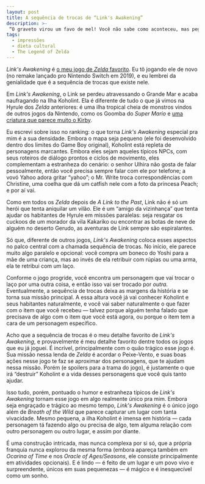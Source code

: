 ```yaml
---
layout: post
title: A sequência de trocas de “Link's Awakening”
description: >-
 “O graveto virou um favo de mel! Você não sabe como aconteceu, mas pegou mesmo assim!”
tags:
  - impressões
  - dieta cultural
  - The Legend of Zelda
---
```


_Link's Awakening_ é [o meu jogo de _Zelda_ favorito](https://paomortadela.com.br/2020/06/the-legend-of-zelda-ranking/). Eu tô jogando ele de novo (no remake lançado pro Nintendo Switch em 2019), e eu lembrei da genialidade que é a sequência de trocas que existe nele.

Em _Link's Awakening_, o Link se perdeu atravessando o Grande Mar e acaba naufragando na Ilha Koholint. Ela é diferente de tudo o que já vimos na Hyrule dos _Zelda_ anteriores: é uma ilha tropical cheia de monstros vindos de outros jogos da Nintendo, como os Goomba do _Super Mario_ e [uma criatura que parece muito o Kirby](https://www.zeldadungeon.net/wiki/Anti-Kirby).

Eu escrevi sobre isso no ranking: o que torna _Link's Awakening_ especial pra mim é a sua densidade. Embora o mapa seja pequeno (ele foi desenvolvido dentro dos limites do Game Boy original), Koholint está repleta de personagens marcantes. Embora eles sejam aqueles típicos NPCs, com seus roteiros de diálogo prontos e ciclos de movimento, eles complementam a estranheza do cenário: o senhor Ulhira não gosta de falar pessoalmente, então você precisa sempre falar com ele por telefone; a vovó Yahoo adora gritar “yahoo”; o Mr. Write troca correspondências com Christine, uma coelha que dá um catfish nele com a foto da princesa Peach; e por aí vai.

Como em todos os _Zelda_ depois de _A Link to the Past_, Link não é só um herói que tenta aniquilar um vilão. Ele é um “amigo da vizinhança” que tenta ajudar os habitantes de Hyrule em missões paralelas: seja resgatar os cuckoos de um morador da vila Kakariko ou encontrar as botas de neve de alguém no deserto Gerudo, as aventuras de Link sempre são espiralantes.

Só que, diferente de outros jogos, _Link's Awakening_ coloca esses aspectos no palco central com a chamada sequência de trocas. No início, ele parece muito algo paralelo e opcional: você compra um boneco do Yoshi para a mãe de uma criança, mas ao invés de ela retribuir com rúpias ou uma arma, ela te retribui com um laço.

Conforme o jogo progride, você encontra um personagem que vai trocar o laço por uma outra coisa, e então isso vai ser trocado por _outra_. Eventualmente, a sequência de trocas deixa as margens da história e se torna sua missão principal. A essa altura você já vai conhecer Koholint e seus habitantes naturalmente, e você vai saber naturalmente o que fazer com o item que você recebeu — talvez porque alguém tenha falado que precisava de algo com o item que você está agora, ou porque o item tem a cara de um personagem específico.

Acho que a sequência de trocas é o meu detalhe favorito de _Link's Awakening_, e provavelmente é meu detalhe favorito dentre todos os jogos que eu já joguei. É incrível, principalmente com o quão trágico esse jogo é. Sua missão nessa lenda de _Zelda_ é acordar o Peixe-Vento, e suas boas ações nesse jogo te faz se aproximar dos personagens, que te ajudam nessa missão. Porém (e spoilers para a trama do jogo), é justamente o que irá “destruir” Koholint e a vida desses personagens que você quis tanto ajudar.

Isso tudo, porém, pontuado o humor e estranheza típicos de _Link's Awakening_ tornam esse jogo em algo realmente único pra mim. Embora seja engraçado e trágico ao mesmo tempo, _Link's Awakening_ é o único jogo além de _Breath of the Wild_ que parece capturar um lugar com tanta vivacidade. Mesmo pequena, a ilha Koholint é imensa em história — cada personagem tá fazendo algo ou precisa de algo, tem alguma relação com outro personagem ou outro lugar, e assim por diante.

É uma construção intricada, mas nunca complexa por si só, que a própria franquia nunca explorou da mesma forma (embora apareça também em _Ocarina of Time_ e nos _Oracle of Ages/Seasons_, ele consiste principalmente em atividades opcionais). E é lindo — é feito de um lugar e um povo vivo e surpreendente, únicos em suas pequenezas — é mágico e é inesquecível como um sonho.

